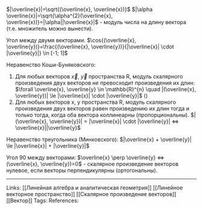 $|\overline{x}|=\sqrt{(\overline{x}, \overline{x})}$
$|\alpha \overline{x}|=\sqrt{\alpha^{2}(\overline{x}, \overline{x})}=|\alpha||\overline{x}|$ - модуль числа на длину вектора (т.е. множитель можно вынести). 

Угол между двумя векторами.
$\cos{(\overline{x}, \overline{y})}=\frac{(\overline{x}, \overline{y})}{|\overline{x}| \cdot |\overline{y}|} \in [-1; 1]$

Неравенство Коши-Буняковского:
1. Для любых векторов $\vec{x}$, $\vec{y}$ пространства R, модуль скалярного произведения двух векторов не превосходит произведения их длин:
$\forall \overline{x}, \overline{y} \in \mathbb{R}^{n} \quad |(\overline{x}, \overline{y})| \le |\overline{x}| \cdot |\overline{y}|$ ()
2. Для любых векторов x, y пространства R, модуль скалярного произведения двух векторов равен произведению их длин тогда и только тогда, когда оба вектора коллинеарны (пропорциональны). 
$|(\overline{x}, \overline{y})| = |\overline{x}| \cdot |\overline{y}| <=> \overline{x}||\overline{y}$

Неравенство треугольника (Минковского):
$|\overline{x} + \overline{y}| \le |\overline{x}| + |\overline{y}|$

Угол 90 между векторами:
$\overline{x} \perp \overline{y} <=> (\overline{x}, \overline{y})=0$ - скалярное произведение векторов нулевое, если векторы перпендикулярны (ортогональны). 
___
Links: [[Линейная алгебра и аналитическая геометрия]] [[Линейное векторное пространство]] [[Скалярное произведение векторов]] [[Вектор]]
Tags:
References: